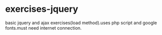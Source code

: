 # exercises-jquery
basic jquery and ajax exercises(load method).uses php script and google fonts.must need internet connection.
